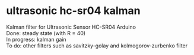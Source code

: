 # ultrasonic hc-sr04 kalman
Kalman filter for Ultrasonic Sensor HC-SR04 Arduino  
Done: steady state (with R = 40)  
In progress: kalman gain  
To do: other filters such as savitzky-golay and kolmogorov-zurbenko filter  
